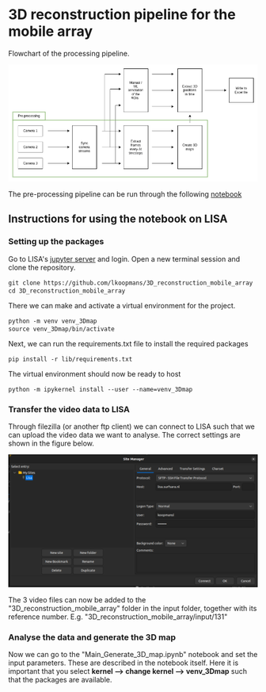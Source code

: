 # 3D reconstruction pipeline for the mobile array
Flowchart of the processing pipeline.
<p align="center">
  <img src="images/Flow_chart_mobile_array.drawio.png" alt="Flowchart of the processing pipeline"/>
</p>

The pre-processing pipeline can be run through the following [notebook](../main/Main_Generate_3D_map.ipynb)
                                                                                                                                                                                                                                                                                                                                                                                                                                                                                                                                                                                                                                                                                                                                                                                                                                                                                                                                                                                                                                                                                                                                                                                                                                                                                                                                                                                                                                                                                                                                                                                                                                                                                                                                                                                                                                                                                                                                                                                                                                                                                                                                                                                                                                                                                                                                                                                                                                                                                                                                                                                                                                                                                                                                                                                                                                                                                                                                                                                                                                                                                                                                                                                                                                                                                                                                                                                                                                                                                                                                                                                                                                                                                                                                                                                                                                                                                                                                                                                                                                                                                                                                                                                                                                                                                                                                                                                                                                                                                                                                                                                                                                                                                                                                                                                                                                                                                                                                                                                                                                                                                                                                                                                                                                                                                                                                                                                                                                                                                                                                                                                                                                                                                                                                                                                                                                                                                                                                                                                                                                                                                                                                                                                                                                                                                                                                                                                                                                                                                                                                                                                                                                                                                                                                                                                                                                        
## Instructions for using the notebook on LISA

### Setting up the packages 
Go to LISA's [jupyter server](https://jupyter.lisa.surfsara.nl/2021/) and login. Open a new terminal session and clone 
the repository.

```
git clone https://github.com/lkoopmans/3D_reconstruction_mobile_array
cd 3D_reconstruction_mobile_array
```
There we can make and activate a virtual environment for the project. 
```
python -m venv venv_3Dmap
source venv_3Dmap/bin/activate
```
Next, we can run the requirements.txt file to install the required packages
```
pip install -r lib/requirements.txt
```
The virtual environment should now be ready to host
```
python -m ipykernel install --user --name=venv_3Dmap
```


### Transfer the video data to LISA
Through filezilla (or another ftp client) we can connect to LISA such that we can upload 
the video data we want to analyse. The correct settings are shown in the figure below.
<p align="center">
  <img src="images/Lisa_login.png" alt="LISA login"/>
</p>
The 3 video files can now be added to the "3D_reconstruction_mobile_array" folder in the input folder, together
with its reference number. E.g. "3D_reconstruction_mobile_array/input/131"

### Analyse the data and generate the 3D map
Now we can go to the "Main_Generate_3D_map.ipynb" notebook and set the input parameters. These are described 
in the notebook itself. Here it is important that you select **kernel --> change kernel --> venv_3Dmap** such that 
the packages are available.
